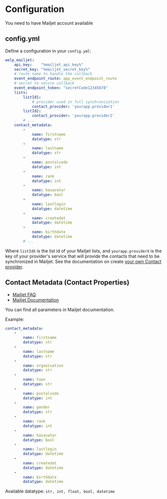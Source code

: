 # Configuration

You need to have Mailjet account available

## config.yml

Define a configuration in your `config.yml`:

```yaml
welp_mailjet:
    api_key:    "%mailjet_api_key%"
    secret_key: "%mailjet_secret_key%"
    # route name to handle the callback
    event_endpoint_route: app_event_endpoint_route
    # secret to secure callback
    event_endpoint_token: "secretCode12345678"
    lists:
        listId1:
            # provider used in full synchronization
            contact_provider: 'yourapp.provider1'
        listId2:
            contact_provider: 'yourapp.provider2'
        # ...
    contact_metadata:
        -
            name: firstname
            datatype: str
        -
            name: lastname
            datatype: str
        -
            name: postalcode
            datatype: int
        -
            name: rank
            datatype: int
        -
            name: hasavatar
            datatype: bool
        -
            name: lastlogin
            datatype: datetime
        -
            name: createdat
            datatype: datetime
        -
            name: birthdate
            datatype: datetime
        # ...

```

Where `listIdX` is the list id of your Mailjet lists, and `yourapp.providerX` is the key of your provider's service that will provide the contacts that need to be synchronized in Mailjet. See the documentation on create [your own Contact provider](contact-provider.md).

## Contact Metadata (Contact Properties)

* [Mailjet FAQ](https://app.mailjet.com/docs/manage_contact_lists#lists-contact-properties)
* [Mailjet Documentation](https://dev.mailjet.com/email-api/v3/contactmetadata/)

You can find all parameters in Mailjet documentation.

Example:

```yaml
contact_metadata:
    -
        name: firstname
        datatype: str
    -
        name: lastname
        datatype: str
    -
        name: organisation
        datatype: str
    -
        name: town
        datatype: str
    -
        name: postalcode
        datatype: int
    -
        name: gender
        datatype: str
    -
        name: rank
        datatype: int
    -
        name: hasavatar
        datatype: bool
    -
        name: lastlogin
        datatype: datetime
    -
        name: createdat
        datatype: datetime
    -
        name: birthdate
        datatype: datetime
```

Available datatype: `str, int, float, bool, datetime`
